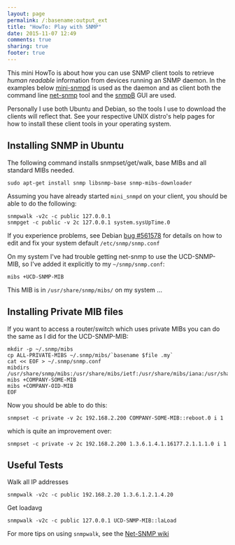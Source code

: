 ```yaml
---
layout: page
permalink: /:basename:output_ext
title: "HowTo: Play with SNMP"
date: 2015-11-07 12:49
comments: true
sharing: true
footer: true
---
```


This mini HowTo is about how you can use SNMP client tools to retrieve
*human readable* information from devices running an SNMP daemon.  In
the examples below [mini-snmpd](/mini-snmpd.html) is used as the daemon
and as client both the command line [net-snmp](http://www.net-snmp.org)
tool and the [snmpB](http://sourceforge.net/projects/snmpb/) GUI are
used.

Personally I use both Ubuntu and Debian, so the tools I use to download
the clients will reflect that.  See your respective UNIX distro's help
pages for how to install these client tools in your operating system.


Installing SNMP in Ubuntu
-------------------------

The following command installs snmpset/get/walk, base MIBs and all
standard MIBs needed.

    sudo apt-get install snmp libsnmp-base snmp-mibs-downloader

Assuming you have already started `mini_snmpd` on your client, you
should be able to do the following:

    snmpwalk -v2c -c public 127.0.0.1
	snmpget -c public -v 2c 127.0.0.1 system.sysUpTime.0

If you experience problems, see Debian [bug #561578][bug] for details on
how to edit and fix your system default `/etc/snmp/snmp.conf`

On my system I've had trouble getting net-snmp to use the UCD-SNMP-MIB,
so I've added it explicitly to my `~/snmp/snmp.conf`:

	mibs +UCD-SNMP-MIB

This MIB is in `/usr/share/snmp/mibs/` on my system ...


Installing Private MIB files
----------------------------

If you want to access a router/switch which uses private MIBs you can do
the same as I did for the UCD-SNMP-MIB:

    mkdir -p ~/.snmp/mibs
	cp ALL-PRIVATE-MIBS ~/.snmp/mibs/`basename $file .my`
	cat << EOF > ~/.snmp/snmp.conf
	mibdirs /usr/share/snmp/mibs:/usr/share/mibs/ietf:/usr/share/mibs/iana:/usr/share/mibs/irtf:/usr/share/mibs/tubs:$HOME/.snmp/mibs
	mibs +COMPANY-SOME-MIB
	mibs +COMPANY-OID-MIB
	EOF

Now you should be able to do this:

	snmpset -c private -v 2c 192.168.2.200 COMPANY-SOME-MIB::reboot.0 i 1

which is quite an improvement over:

	snmpset -c private -v 2c 192.168.2.200 1.3.6.1.4.1.16177.2.1.1.1.0 i 1


Useful Tests
------------

Walk all IP addresses

	snmpwalk -v2c -c public 192.168.2.20 1.3.6.1.2.1.4.20 

Get loadavg

	snmpwalk -v2c -c public 127.0.0.1 UCD-SNMP-MIB::laLoad

For more tips on using `snmpwalk`, see the
[Net-SNMP wiki](http://www.net-snmp.org/wiki/index.php/TUT:snmpwalk)

[bug]: http://bugs.debian.org/cgi-bin/bugreport.cgi?bug=561578
